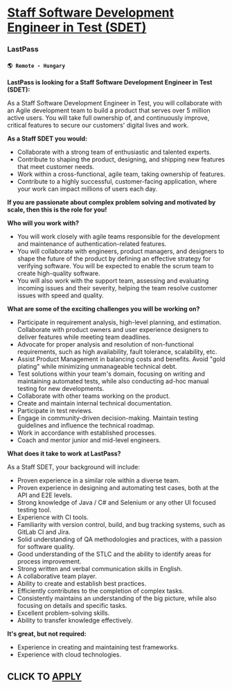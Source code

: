 # [Staff Software Development Engineer in Test (SDET)](https://www.remotewlb.com/apply/staff-software-development-engineer-in-test-sdet)  
### LastPass  
#### `🌎 Remote - Hungary`  

**LastPass is looking for a Staff Software Development Engineer in Test (SDET):**

As a Staff Software Development Engineer in Test, you will collaborate with an Agile development team to build a product that serves over 5 million active users. You will take full ownership of, and continuously improve, critical features to secure our customers' digital lives and work.

**As a Staff SDET you would:**

  * Collaborate with a strong team of enthusiastic and talented experts.
  * Contribute to shaping the product, designing, and shipping new features that meet customer needs.
  * Work within a cross-functional, agile team, taking ownership of features.
  * Contribute to a highly successful, customer-facing application, where your work can impact millions of users each day.

**If you are passionate about complex problem solving and motivated by scale, then this is the role for you!**

**Who will you work with?**

  * You will work closely with agile teams responsible for the development and maintenance of authentication-related features.
  * You will collaborate with engineers, product managers, and designers to shape the future of the product by defining an effective strategy for verifying software. You will be expected to enable the scrum team to create high-quality software.
  * You will also work with the support team, assessing and evaluating incoming issues and their severity, helping the team resolve customer issues with speed and quality.

**What are some of the exciting challenges you will be working on?**

  * Participate in requirement analysis, high-level planning, and estimation. Collaborate with product owners and user experience designers to deliver features while meeting team deadlines.
  * Advocate for proper analysis and resolution of non-functional requirements, such as high availability, fault tolerance, scalability, etc.
  * Assist Product Management in balancing costs and benefits. Avoid "gold plating" while minimizing unmanageable technical debt.
  * Test solutions within your team's domain, focusing on writing and maintaining automated tests, while also conducting ad-hoc manual testing for new developments.
  * Collaborate with other teams working on the product.
  * Create and maintain internal technical documentation.
  * Participate in test reviews.
  * Engage in community-driven decision-making. Maintain testing guidelines and influence the technical roadmap.
  * Work in accordance with established processes.
  * Coach and mentor junior and mid-level engineers.

**What does it take to work at LastPass?**

As a Staff SDET, your background will include:

  * Proven experience in a similar role within a diverse team.
  * Proven experience in designing and automating test cases, both at the API and E2E levels.
  * Strong knowledge of Java / C# and Selenium or any other UI focused testing tool. 
  * Experience with CI tools.
  * Familiarity with version control, build, and bug tracking systems, such as GitLab CI and Jira.
  * Solid understanding of QA methodologies and practices, with a passion for software quality.
  * Good understanding of the STLC and the ability to identify areas for process improvement.
  * Strong written and verbal communication skills in English.
  * A collaborative team player.
  * Ability to create and establish best practices.
  * Efficiently contributes to the completion of complex tasks.
  * Consistently maintains an understanding of the big picture, while also focusing on details and specific tasks.
  * Excellent problem-solving skills.
  * Ability to transfer knowledge effectively.

**It's great, but not required:**

  * Experience in creating and maintaining test frameworks.
  * Experience with cloud technologies.

  
## CLICK TO [APPLY](https://www.remotewlb.com/apply/staff-software-development-engineer-in-test-sdet)

